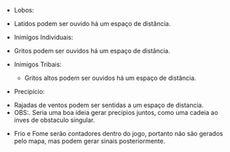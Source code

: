 
* Lobos:
 - Latidos podem ser ouvido há um espaço de distância.
 
* Inimigos Individuais: 
 - Gritos podem ser ouvidos há um espaço de distância. 
 
* Inimigos Tribais:
  - Gritos altos podem ser ouvidos há um espaço de distância.

* Precipício:
 - Rajadas de ventos podem ser sentidas a um espaço de distancia.
 - OBS:. Seria uma boa ideia gerar precipios juntos, como uma cadeia ao inves de obstaculo singular.
  
* Frio e Fome serão contadores dentro do jogo, portanto não são gerados pelo mapa, mas podem gerar sinais posteriormente. 
